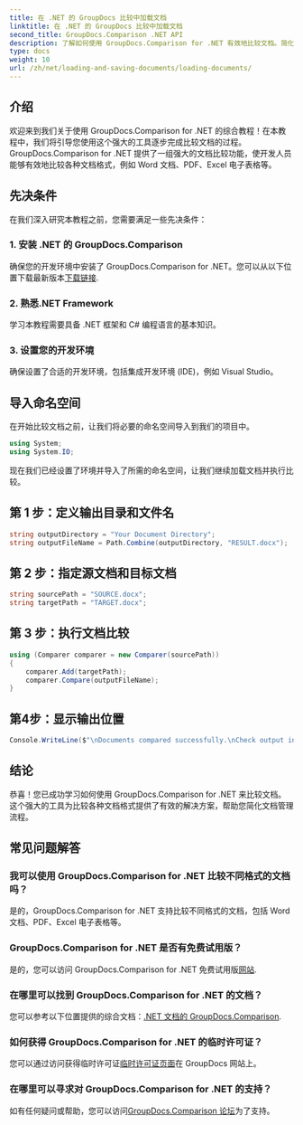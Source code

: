 ```yaml
---
title: 在 .NET 的 GroupDocs 比较中加载文档
linktitle: 在 .NET 的 GroupDocs 比较中加载文档
second_title: GroupDocs.Comparison .NET API
description: 了解如何使用 GroupDocs.Comparison for .NET 有效地比较文档。简化您的文档管理流程。
type: docs
weight: 10
url: /zh/net/loading-and-saving-documents/loading-documents/
---
```

## 介绍
欢迎来到我们关于使用 GroupDocs.Comparison for .NET 的综合教程！在本教程中，我们将引导您使用这个强大的工具逐步完成比较文档的过程。 GroupDocs.Comparison for .NET 提供了一组强大的文档比较功能，使开发人员能够有效地比较各种文档格式，例如 Word 文档、PDF、Excel 电子表格等。
## 先决条件
在我们深入研究本教程之前，您需要满足一些先决条件：
### 1. 安装 .NET 的 GroupDocs.Comparison
确保您的开发环境中安装了 GroupDocs.Comparison for .NET。您可以从以下位置下载最新版本[下载链接](https://releases.groupdocs.com/comparison/net/).
### 2. 熟悉.NET Framework
学习本教程需要具备 .NET 框架和 C# 编程语言的基本知识。
### 3. 设置您的开发环境
确保设置了合适的开发环境，包括集成开发环境 (IDE)，例如 Visual Studio。

## 导入命名空间
在开始比较文档之前，让我们将必要的命名空间导入到我们的项目中。

```csharp
using System;
using System.IO;
```

现在我们已经设置了环境并导入了所需的命名空间，让我们继续加载文档并执行比较。
## 第 1 步：定义输出目录和文件名
```csharp
string outputDirectory = "Your Document Directory";
string outputFileName = Path.Combine(outputDirectory, "RESULT.docx");
```
## 第 2 步：指定源文档和目标文档
```csharp
string sourcePath = "SOURCE.docx";
string targetPath = "TARGET.docx";
```
## 第 3 步：执行文档比较
```csharp
using (Comparer comparer = new Comparer(sourcePath))
{
    comparer.Add(targetPath);
    comparer.Compare(outputFileName);
}
```
## 第4步：显示输出位置
```csharp
Console.WriteLine($"\nDocuments compared successfully.\nCheck output in {outputDirectory}.");
```

## 结论
恭喜！您已成功学习如何使用 GroupDocs.Comparison for .NET 来比较文档。这个强大的工具为比较各种文档格式提供了有效的解决方案，帮助您简化文档管理流程。
## 常见问题解答
### 我可以使用 GroupDocs.Comparison for .NET 比较不同格式的文档吗？
是的，GroupDocs.Comparison for .NET 支持比较不同格式的文档，包括 Word 文档、PDF、Excel 电子表格等。
### GroupDocs.Comparison for .NET 是否有免费试用版？
是的，您可以访问 GroupDocs.Comparison for .NET 免费试用版[网站](https://releases.groupdocs.com/).
### 在哪里可以找到 GroupDocs.Comparison for .NET 的文档？
您可以参考以下位置提供的综合文档：[.NET 文档的 GroupDocs.Comparison](https://reference.groupdocs.com/comparison/net/).
### 如何获得 GroupDocs.Comparison for .NET 的临时许可证？
您可以通过访问获得临时许可证[临时许可证页面](https://purchase.groupdocs.com/temporary-license/)在 GroupDocs 网站上。
### 在哪里可以寻求对 GroupDocs.Comparison for .NET 的支持？
如有任何疑问或帮助，您可以访问[GroupDocs.Comparison 论坛](https://forum.groupdocs.com/c/comparison/12)为了支持。
